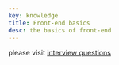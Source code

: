 ```yaml
---
key: knowledge
title: Front-end basics
desc: the basics of front-end
---
```


please visit [interview questions](https://www.yuque.com/webknowledge/document)

